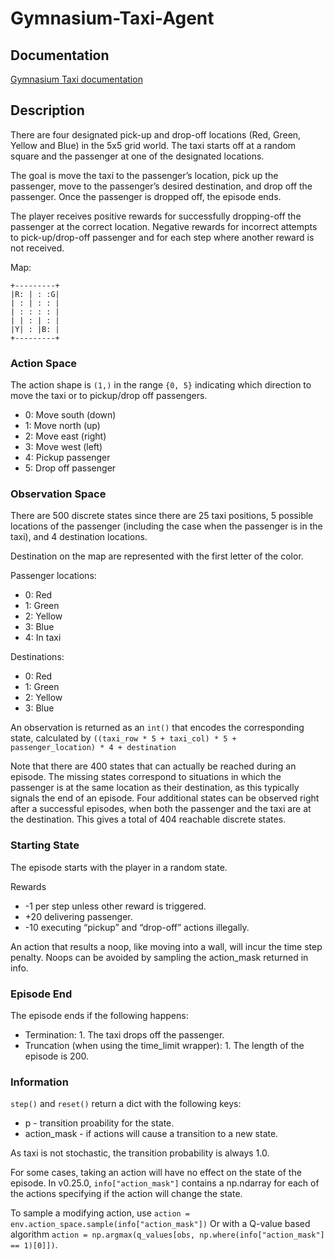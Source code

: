 # Gymnasium-Taxi-Agent

## Documentation

[Gymnasium Taxi documentation](https://gymnasium.farama.org/environments/toy_text/taxi/#taxi_ref)

## Description

There are four designated pick-up and drop-off locations (Red, Green, Yellow and Blue) in the 5x5 grid world. The taxi starts off at a random square and the passenger at one of the designated locations.

The goal is move the taxi to the passenger’s location, pick up the passenger, move to the passenger’s desired destination, and drop off the passenger. Once the passenger is dropped off, the episode ends.

The player receives positive rewards for successfully dropping-off the passenger at the correct location. Negative rewards for incorrect attempts to pick-up/drop-off passenger and for each step where another reward is not received.

Map:

    +---------+
    |R: | : :G|
    | : | : : |
    | : : : : |
    | | : | : |
    |Y| : |B: |
    +---------+ 

### Action Space

The action shape is `(1,)` in the range `{0, 5}` indicating which direction to move the taxi or to pickup/drop off passengers.

- 0: Move south (down)
- 1: Move north (up)
- 2: Move east (right)
- 3: Move west (left)
- 4: Pickup passenger
- 5: Drop off passenger

### Observation Space

There are 500 discrete states since there are 25 taxi positions, 5 possible locations of the passenger (including the case when the passenger is in the taxi), and 4 destination locations.

Destination on the map are represented with the first letter of the color.

Passenger locations:

- 0: Red
- 1: Green
- 2: Yellow
- 3: Blue
- 4: In taxi

Destinations:

- 0: Red
- 1: Green
- 2: Yellow
- 3: Blue

An observation is returned as an `int()` that encodes the corresponding state, calculated by `((taxi_row * 5 + taxi_col) * 5 + passenger_location) * 4 + destination`

Note that there are 400 states that can actually be reached during an episode. The missing states correspond to situations in which the passenger is at the same location as their destination, as this typically signals the end of an episode. Four additional states can be observed right after a successful episodes, when both the passenger and the taxi are at the destination. This gives a total of 404 reachable discrete states.

### Starting State

The episode starts with the player in a random state.

Rewards

- -1 per step unless other reward is triggered.
- +20 delivering passenger.
- -10 executing “pickup” and “drop-off” actions illegally.

An action that results a noop, like moving into a wall, will incur the time step penalty. Noops can be avoided by sampling the action_mask returned in info.

### Episode End

The episode ends if the following happens:

- Termination: 1. The taxi drops off the passenger.
- Truncation (when using the time_limit wrapper): 1. The length of the episode is 200.

### Information

`step()` and `reset()` return a dict with the following keys:

- p - transition proability for the state.
- action_mask - if actions will cause a transition to a new state.

As taxi is not stochastic, the transition probability is always 1.0.

For some cases, taking an action will have no effect on the state of the episode. In v0.25.0, `info["action_mask"]` contains a np.ndarray for each of the actions specifying if the action will change the state.

To sample a modifying action, use `action = env.action_space.sample(info["action_mask"])` Or with a Q-value based algorithm `action = np.argmax(q_values[obs, np.where(info["action_mask"] == 1)[0]])`.